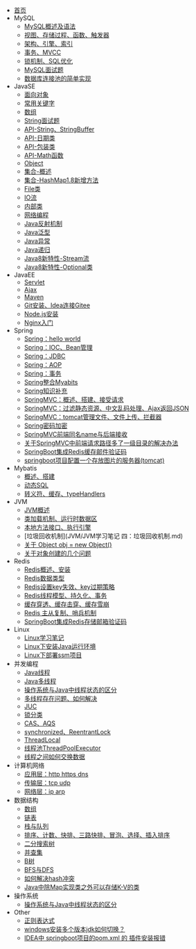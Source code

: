 <!-- _navbar.md -->
* [首页](/)
* MySQL
  - [MySQL概述及语法](MySQL/数据库.md)
  - [视图、存储过程、函数、触发器](MySQL/mysql1.md)
  - [架构、引擎、索引](MySQL/mysql2.md)
  - [事务、MVCC](MySQL/mysql3.md)
  - [锁机制、SQL优化](MySQL/mysql4.md)
  - [MySQL面试题](MySQL/MySQL面试题.md)
  - [数据库连接池的简单实现](MySQL/数据库连接池的简单实现.md)
* JavaSE
  - [面向对象](JavaSE/JavaSE复习一：认识Java、面向对象.md)
  - [常用关键字](JavaSE/JavaSE复习二：常用关键字：static、final、this、super、instanceof、volatile、synchronized、default、transient.md)
  - [数组](JavaSE/Array.md)
  - [String面试题](JavaSE/String面试题.md)
  - [API-String、StringBuffer](JavaSE/String.md)
  - [API-日期类](JavaSE/java%20日期类.md)
  - [API-包装类](JavaSE/基本类型包装类.md)
  - [API-Math函数](JavaSE/API-Math.md)
  - [Object](JavaSE/Object.md)
  - [集合-概述](JavaSE/Java-集合.md)
  - [集合-HashMap1.8新增方法](JavaSE/jdk1.8中HashMap新增的方法.md)
  - [File类](JavaSE/File类.md)
  - [IO流](JavaSE/Java-IO流.md)
  - [内部类](JavaSE/java-内部类.md)
  - [网络编程](JavaSE/Java网络编程.md)
  - [Java反射机制](JavaSE/Java的反射机制.md)
  - [Java泛型](JavaSE/Java%20泛型.md)
  - [Java异常](JavaSE/Java--异常.md)
  - [Java递归](JavaSE/Java--递归.md)
  - [Java8新特性-Stream流](JavaSE/Java8新特性---Stream.md)
  - [Java8新特性-Optional类](JavaSE/java8新特性--Optional类.md)
* JavaEE
  - [Servlet](JavaEE/Servlet.md)
  - [Ajax](JavaEE/Ajax笔记.md)
  - [Maven](JavaEE/Maven概述与搭建.md)
  - [Git安装、Idea连接Gitee](JavaEE/Git安装&&idea配置Gitee.md)
  - [Node.js安装](JavaEE/Node.js安装.md)
  - [Nginx入门](JavaEE/Nginx入门.md)
* Spring
  - [Spring：hello world](Spring/Java框架--spring(一、hello%20world).md)
  - [Spring：IOC、Bean管理](Spring/Java框架--spring(二、IOC，springBean管理,springJDBC).md)
  - [Spring：JDBC](Spring/jdbc.md)
  - [Spring：AOP](Spring/Java框架--spring(三、AOP--面向切面编程).md)
  - [Spring：事务](Spring/Java框架--spring(四、事务管理、事务传播、spring整合mybatis).md)
  - [Spring整合Myabits](Spring/整合mybatis.md)
  - [Spring知识补充](Spring/Spring知识补充.md)
  - [SpringMVC：概述、搭建、接受请求](Spring/springMVC(1、概述&搭建&接收请求).md)
  - [SpringMVC：过滤静态资源、中文乱码处理、Ajax返回JSON](Spring/springMVC(2、过滤静态资源文件&中文乱码处理&Ajax返回JSON).md)
  - [SpringMVC：tomcat管理文件、文件上传、拦截器](Spring/springMVC(3、tomcat管理文件夹&文件上传&拦截器).md)
  - [Spring密码加密](Spring/spring--密码加密.md)
  - [SpringMVC前端同名name与后端接收](Spring/springMVC中前端同名name与后端接收.md)
  - [关于SpringMVC中前端请求路径多了一级目录的解决办法](Spring/关于SpringMVC中前端请求路径多了一级目录的解决办法.md)
  - [SpringBoot集成Redis缓存邮件验证码](Redis/SpringBoot集成Redis缓存邮箱验证码.md)
  - [springboot项目配置一个存放图片的服务器(tomcat)](Spring/springboot项目配置一个存放图片的服务器(tomcat).md)
* Mybatis
  - [概述、搭建](Mybatis/概述、搭建.md)
  - [动态SQL](Mybatis/动态SQL.md)
  - [转义符、缓存、typeHandlers](Mybatis/转义符、缓存、typeHandlers.md)
* JVM
  - [JVM概述](JVM/JVM学习笔记%20一：JVM概述.md)
  - [类加载机制、运行时数据区](JVM/JVM学习笔记：二：类加载、运行时数据区.md)
  - [本地方法接口、执行引擎](JVM/JVM学习笔记：三%20本地方法接口、执行引擎.md)
  - [垃圾回收机制](JVM/JVM学习笔记 四：垃圾回收机制.md)
  - [关于 Object obj = new Object()](JVM/关于%20Object%20obj%20=%20new%20Object().md)
  - [关于对象创建的几个问题](JVM/关于对象创建的几个问题.md)
* Redis
  - [Redis概述、安装](Redis/Redis概述与安装.md)
  - [Redis数据类型](Redis/数据类型.md)
  - [Redis设置key失效、key过期策略](Redis/key失效、过期策略.md)
  - [Redis线程模型、持久化、事务](Redis/Redis线程模型、Redis持久化、Redis事务.md)
  - [缓存穿透、缓存击穿、缓存雪崩](Redis/Redis：缓存穿透、缓存击穿、缓存雪崩.md)
  - [Redis 主从复制、哨兵机制](Redis/Redis的主从复制、哨兵机制.md)
  - [SpringBoot集成Redis存储邮箱验证码](Redis/SpringBoot集成Redis缓存邮箱验证码.md)
* Linux
  - [Linux学习笔记](Linux/Linux学习笔记.md)
  - [Linux下安装Java运行环境](Linux/Linux安装Java环境.md)
  - [Linux下部署ssm项目](Linux/Linux部署SSM项目.md)
* 并发编程
  - [Java线程](Current/Java线程.md)
  - [Java多线程](Current/Java多线程.md)
  - [操作系统与Java中线程状态的区分](Current/操作系统与Java中线程状态的区分.md)
  - [多线程存在问题、如何解决](Current/并发问题.md)
  - [JUC](Current/JUC.md)
  - [锁分类](Current/锁分类.md)
  - [CAS、AQS](Current/cas%20aqs.md)
  - [synchronized、ReentrantLock](Current/sync%20lock.md)
  - [ThreadLocal](Current/ThreadLocal详解.md)
  - [线程池ThreadPoolExecutor](Current/并发编程之线程池ThreadPoolExecutor.md)
  - [线程之间如何交换数据](Current/线程之间如何交换数据？.md)
* 计算机网络
  - [应用层：http https dns](计算机网络/HTTP_HTTPS_DNS.md)
  - [传输层：tcp udp](计算机网络/传输层tcp%20udp.md)
  - [网络层：ip arp](计算机网络/网络层：IP%20ARP)
* 数据结构
  - [数组](数据结构/数据结构-数组.md)
  - [链表](数据结构/数据结构--链表.md)
  - [栈与队列](数据结构/栈与队列--Java.md)
  - [排序、计数、快排、三路快排、冒泡、选择、插入排序](数据结构/排序算法_计数排序、快速排序、三路快排、冒泡排序、选择排序、插入排序.md)
  - [二分搜索树](数据结构/二分搜索树.md)
  - [并查集](数据结构/数据结构与算法--并查集.md)
  - [B树](数据结构/B树-多路平衡查找树.md)
  - [BFS与DFS](数据结构/BFS与DFS.md)
  - [如何解决hash冲突](数据结构/如何解决哈希冲突？.md)
  - [Java中除Map实现类之外可以存储K-V的类](数据结构/Java中除Map实现类之外可以存储K-V的类.md)
* 操作系统
  - [操作系统与Java中线程状态的区分](Current/操作系统与Java中线程状态的区分.md)
* Other
  - [正则表达式](ohter/正则表达式.md)
  - [windows安装多个版本jdk如何切换？](ohter/windows安装多个版本jdk如何切换？.md)
  - [IDEA中 springboot项目的pom.xml 的 插件安装报错](ohter/IDEA中%20springboot项目的pom.xml%20的%20插件安装报错.md)

